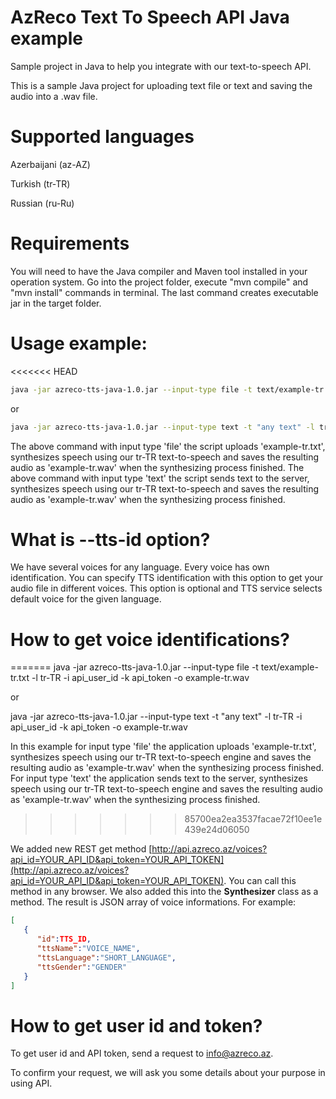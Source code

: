 # AzReco Text To Speech API Java example
Sample project in Java to help you integrate with our text-to-speech API.

This is a sample Java project for uploading text file or text and saving the audio into a .wav file.

# Supported languages
Azerbaijani (az-AZ)

Turkish  (tr-TR)

Russian  (ru-Ru)

# Requirements

You will need to have the Java compiler and Maven tool installed in your operation system.
Go into the project folder, execute "mvn compile" and "mvn install" commands in terminal. The last command creates executable jar in the target folder.

# Usage example:

<<<<<<< HEAD
```sh
java -jar azreco-tts-java-1.0.jar --input-type file -t text/example-tr.txt -l tr-TR -i api_user_id -k api_token --tts-id tts_id -o example-tr.wav
```

or

```sh
java -jar azreco-tts-java-1.0.jar --input-type text -t "any text" -l tr-TR -i api_user_id -k api_token --tts-id tts_id -o example-tr.wav
```

The above command with input type 'file' the script uploads 'example-tr.txt', synthesizes speech using our tr-TR text-to-speech and saves the resulting audio as 'example-tr.wav' when the synthesizing process finished. The above command with input type 'text' the script sends text to the server, synthesizes speech using our tr-TR text-to-speech and saves the resulting audio as 'example-tr.wav' when the synthesizing process finished. 

# What is --tts-id option?

We have several voices for any language. Every voice has own identification. You can specify TTS identification with this option to get your audio file in different voices.
This option is optional and TTS service selects default voice for the given language.

# How to get voice identifications?
=======
java -jar azreco-tts-java-1.0.jar --input-type file -t text/example-tr.txt -l tr-TR -i api_user_id -k api_token -o example-tr.wav 

or

java -jar azreco-tts-java-1.0.jar --input-type text -t "any text" -l tr-TR -i api_user_id -k api_token -o example-tr.wav 

In this example for input type 'file' the application uploads 'example-tr.txt', synthesizes speech using our tr-TR text-to-speech engine and saves the resulting audio as 'example-tr.wav' when the synthesizing process finished. For input type 'text' the application sends text to the server, synthesizes speech using our tr-TR text-to-speech engine and saves the resulting audio as 'example-tr.wav' when the synthesizing process finished.
>>>>>>> 85700ea2ea3537facae72f10ee1e439e24d06050

We added new REST get method [http://api.azreco.az/voices?api_id=YOUR_API_ID&api_token=YOUR_API_TOKEN](http://api.azreco.az/voices?api_id=YOUR_API_ID&api_token=YOUR_API_TOKEN). 
You can call this method in any browser. We also added this into the **Synthesizer** class as a method. The result is JSON array of voice informations. For example:
```json
[   
   {
      "id":TTS_ID,
      "ttsName":"VOICE_NAME",
      "ttsLanguage":"SHORT_LANGUAGE",
      "ttsGender":"GENDER"
   }
]
```

# How to get user id and token?

To get user id and API token, send a request to info@azreco.az.

To confirm your request, we will ask you some details about your purpose in using API.
